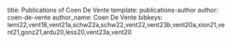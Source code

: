 title: Publications of Coen De Vente
template: publications-author
author: coen-de-vente
author_name: Coen De Vente
bibkeys: lemi22,vent18,vent21a,schw22a,schw22,vent22,vent23b,vent20a,xion21,vent21,gonz21,ardu20,less20,vent23a,vent20